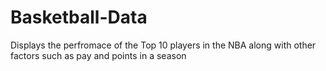 # Basketball-Data

Displays the perfromace of the Top 10 players in the NBA along with other factors such as pay and points in a season
